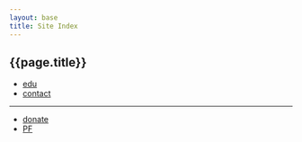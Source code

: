 ```yaml
---
layout: base
title: Site Index
---
```



## {{page.title}}


* [edu](/edu/)
* [contact](/contact.html)

---

* [donate](/donate.html)
* [PF](/pf/)
